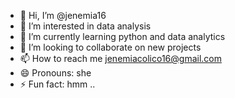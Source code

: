 - 👋 Hi, I’m @jenemia16
- 👀 I’m interested in data analysis
- 🌱 I’m currently learning python and data analytics
- 💞️ I’m looking to collaborate on new projects
- 📫 How to reach me jenemiacolico16@gmail.com
- 😄 Pronouns: she
- ⚡ Fun fact: hmm ..

<!---
jenemia16/jenemia16 is a ✨ special ✨ repository because its `README.md` (this file) appears on your GitHub profile.
You can click the Preview link to take a look at your changes.
--->
